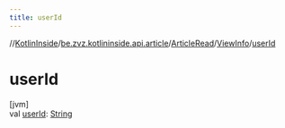```yaml
---
title: userId
---
```

//[KotlinInside](../../../../index.html)/[be.zvz.kotlininside.api.article](../../index.html)/[ArticleRead](../index.html)/[ViewInfo](index.html)/[userId](user-id.html)



# userId



[jvm]\
val [userId](user-id.html): [String](https://kotlinlang.org/api/latest/jvm/stdlib/kotlin/-string/index.html)




